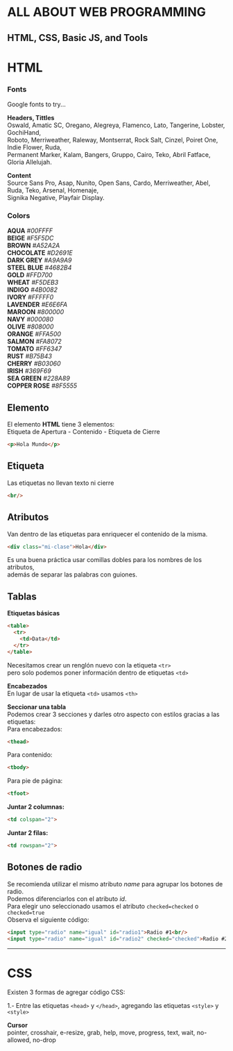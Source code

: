 # ALL ABOUT WEB PROGRAMMING
## HTML, CSS, Basic JS, and Tools

# HTML

### Fonts
Google fonts to try...<br/>

__Headers, Tittles__ <br/>
Oswald, Amatic SC, Oregano, Alegreya, Flamenco, Lato, Tangerine, Lobster, GochiHand, <br/>
Roboto, Merriweather, Raleway, Montserrat, Rock Salt, Cinzel, Poiret One, Indie Flower, Ruda, <br/>
Permanent Marker, Kalam, Bangers, Gruppo, Cairo, Teko, Abril Fatface, Gloria Allelujah. <br/>

__Content__ <br/>
Source Sans Pro, Asap, Nunito, Open Sans, Cardo, Merriweather, Abel, Ruda, Teko, Arsenal, Homenaje, <br/>
Signika Negative, Playfair Display.<br/>

### Colors

__AQUA__ _#00FFFF_ <br/>
__BEIGE__ _#F5F5DC_ <br/>
__BROWN__ _#A52A2A_ <br/>
__CHOCOLATE__ _#D2691E_ <br/>
__DARK GREY__ _#A9A9A9_ <br/>
__STEEL BLUE__ _#4682B4_ <br/>
__GOLD__ _#FFD700_ <br/>
__WHEAT__ _#F5DEB3_ <br/>
__INDIGO__ _#4B0082_ <br/>
__IVORY__ _#FFFFF0_ <br/>
__LAVENDER__ _#E6E6FA_ <br/>
__MAROON__ _#800000_ <br/>
__NAVY__ _#000080_ <br/>
__OLIVE__ _#808000_ <br/>
__ORANGE__ _#FFA500_ <br/>
__SALMON__ _#FA8072_ <br/>
__TOMATO__ _#FF6347_ <br/>
__RUST__ _#B75B43_ <br/>
__CHERRY__ _#B03060_ <br/>
__IRISH__ _#369F69_ <br/>
__SEA GREEN__ _#228A89_ <br/>
__COPPER ROSE__ _#8F5555_ <br/>

## Elemento
El elemento __HTML__ tiene 3 elementos: <br />
Etiqueta de Apertura - Contenido - Etiqueta de Cierre
```html
<p>Hola Mundo</p>
```

## Etiqueta
Las etiquetas no llevan texto ni cierre
```html
<br/>
```

## Atributos
Van dentro de las etiquetas para enriquecer el contenido de la misma. <br/>
```html
<div class="mi-clase">Hola</div>
```
Es una buena práctica usar comillas dobles para los nombres de los atributos, <br/>
además de separar las palabras con guiones.<br/>

## Tablas

__Etiquetas básicas__ <br/>
```html
<table>
  <tr>
    <td>Data</td>
  </tr>
</table>
```
Necesitamos crear un renglón nuevo con la etiqueta ```<tr>``` <br/>
pero solo podemos poner información dentro de etiquetas ```<td>``` <br/>

__Encabezados__ <br/>
En lugar de usar la etiqueta ```<td>``` usamos ```<th>```<br/>
 
__Seccionar una tabla__ <br/>
Podemos crear 3 secciones y darles otro aspecto con estilos gracias a las etiquetas: <br/>
Para encabezados: <br/>
```html
<thead>
```
Para contenido: <br/>
```html
<tbody>
```
Para pie de página: <br/>
```html
<tfoot>
```

__Juntar 2 columnas:__
```html
<td colspan="2">
```

__Juntar 2 filas:__
```html
<td rowspan="2">
```



## Botones de radio
Se recomienda utilizar el mismo atributo _name_ para agrupar los botones de radio. <br/>
Podemos diferenciarlos con el atributo _id_.<br/>
Para elegir uno seleccionado usamos el atributo ```checked=checked``` o ```checked=true```<br/>
Observa el siguiente código:
```html
<input type="radio" name="igual" id="radio1">Radio #1<br/>
<input type="radio" name="igual" id="radio2" checked="checked">Radio #2
```


---
# CSS

Existen 3 formas de agregar código CSS: <br/>

1.- Entre las etiquetas ```<head>``` y ```</head>```, agregando las etiquetas ```<style>``` y ```<style>```


__Cursor__ <br/>
pointer, crosshair, e-resize, grab, help, move, progress, text, wait, no-allowed, no-drop <br/>



